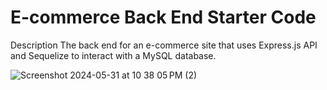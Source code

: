 # E-commerce Back End Starter Code

Description
The back end for an e-commerce site that uses Express.js API and Sequelize to interact with a MySQL database.

![Screenshot 2024-05-31 at 10 38 05 PM (2)](https://github.com/mylesjav/ecommercebackend/assets/152746324/355cdd2e-7b43-4010-92a9-9ba3970e9b46)
